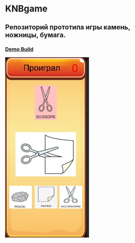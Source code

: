 # KNBgame
## Репозиторий прототипа игры камень, ножницы, бумага.
### [Demo Build](https://github.com/Crozen93/KNBgame/blob/master/apk/Build.apk "1.0")
![Альтернативный текст](https://github.com/Crozen93/KNBgame/blob/master/ReadmeImage/1.jpg) 
